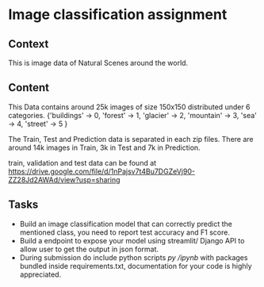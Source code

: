 # Image classification assignment
## Context
This is image data of Natural Scenes around the world.

## Content
This Data contains around 25k images of size 150x150 distributed under 6 categories.
{'buildings' -> 0,
'forest' -> 1,
'glacier' -> 2,
'mountain' -> 3,
'sea' -> 4,
'street' -> 5 }

The Train, Test and Prediction data is separated in each zip files. There are around 14k images in Train, 3k in Test and 7k in Prediction.

train, validation and test data can be found at https://drive.google.com/file/d/1nPajsv7t4Bu7DGZeVj90-ZZ28Jd2AWAd/view?usp=sharing

## Tasks
* Build an image classification model that can correctly predict the mentioned class, you need to report test accuracy and F1 score.
* Build a endpoint to expose your model using streamlit/ Django API to allow user to get the output in json format. 
* During submission do include python scripts *py /ipynb* with packages bundled inside requirements.txt, documentation for your code is highly appreciated.
